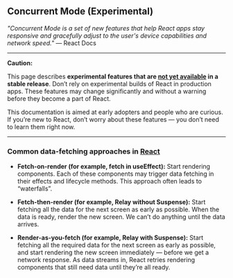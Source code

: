 ## Concurrent Mode (Experimental)

_"Concurrent Mode is a set of new features that help React apps stay responsive and gracefully adjust to the user's device capabilities and network speed."_ — React Docs

---

**Caution:**

This page describes **experimental features that are [not yet available](https://reactjs.org/docs/concurrent-mode-adoption.html) in a stable release**. Don’t rely on experimental builds of React in production apps. These features may change significantly and without a warning before they become a part of React.

This documentation is aimed at early adopters and people who are curious. If you’re new to React, don’t worry about these features — you don’t need to learn them right now.

---

### Common data-fetching approaches in [React](https://reactjs.org/)

- **Fetch-on-render (for example, fetch in useEffect):** Start rendering components. Each of these components may trigger data fetching in their effects and lifecycle methods. This approach often leads to “waterfalls”.

- **Fetch-then-render (for example, Relay without Suspense):** Start fetching all the data for the next screen as early as possible. When the data is ready, render the new screen. We can’t do anything until the data arrives.

- **Render-as-you-fetch (for example, Relay with Suspense):** Start fetching all the required data for the next screen as early as possible, and start rendering the new screen immediately — before we get a network response. As data streams in, React retries rendering components that still need data until they’re all ready.
